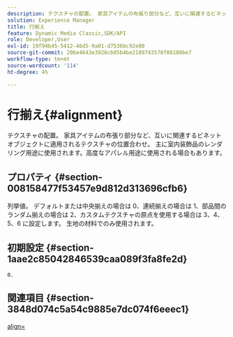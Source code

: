 ```yaml
---
description: テクスチャの配置。 家具アイテムの布張り部分など、互いに関連するビネット オブジェクトに適用されるテクスチャの位置合わせ。 主に室内装飾品のレンダリング用途に使用されます。高度なアパレル用途に使用される場合もあります。
solution: Experience Manager
title: 行揃え
feature: Dynamic Media Classic,SDK/API
role: Developer,User
exl-id: 19f94b45-5412-46d5-9a01-d7536bc92e00
source-git-commit: 206e4643e3926cb85b4be2189743578f88180be7
workflow-type: tm+mt
source-wordcount: '114'
ht-degree: 4%

---
```


# 行揃え{#alignment}

テクスチャの配置。 家具アイテムの布張り部分など、互いに関連するビネット オブジェクトに適用されるテクスチャの位置合わせ。 主に室内装飾品のレンダリング用途に使用されます。高度なアパレル用途に使用される場合もあります。

## プロパティ {#section-008158477f53457e9d812d313696cfb6}

列挙値。 デフォルトまたは中央揃えの場合は 0、連続揃えの場合は 1、部品間のランダム揃えの場合は 2、カスタムテクスチャの原点を使用する場合は 3、4、5、6 に設定します。 生地の材料でのみ使用されます。

## 初期設定 {#section-1aae2c85042846539caa089f3fa8fe2d}

`0.`

## 関連項目 {#section-3848d074c5a54c9885e7dc074f6eeec1}

[align=](../../../../../ir-api/http-protocol/image-rendering-api-ref/c-ir-http-protocol-ref/c-ir-http-protocol-command-reference/r-ir-align.md#reference-4d63baa522ce42f9b15167ba34c5c6a7)
